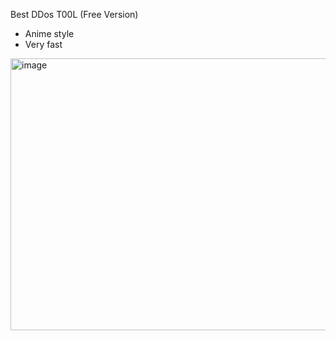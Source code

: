 Best DDos T00L (Free Version)

- Anime style
- Very fast

<img width="802" height="435" alt="image" src="https://github.com/user-attachments/assets/4ba4963b-ba7b-42c9-a2f3-dc9bec476027" />

